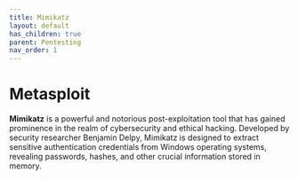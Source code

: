 ```yaml
---
title: Mimikatz
layout: default
has_children: true
parent: Pentesting
nav_order: 1
---
```


# Metasploit

**Mimikatz** is a powerful and notorious post-exploitation tool that has gained prominence in the realm of cybersecurity and ethical hacking. Developed by security researcher Benjamin Delpy, Mimikatz is designed to extract sensitive authentication credentials from Windows operating systems, revealing passwords, hashes, and other crucial information stored in memory. 